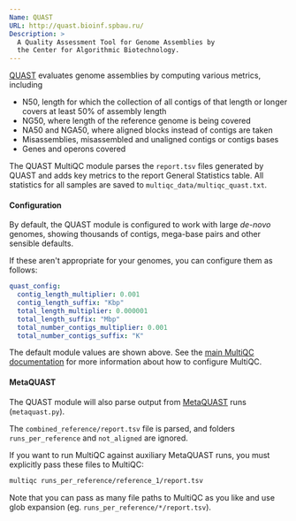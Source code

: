 ```yaml
---
Name: QUAST
URL: http://quast.bioinf.spbau.ru/
Description: >
  A Quality Assessment Tool for Genome Assemblies by
  the Center for Algorithmic Biotechnology.
---
```


[QUAST](http://quast.bioinf.spbau.ru/) evaluates genome assemblies by
computing various metrics, including

- N50, length for which the collection of all contigs of that length or
  longer covers at least 50% of assembly length
- NG50, where length of the reference genome is being covered
- NA50 and NGA50, where aligned blocks instead of contigs are taken
- Misassemblies, misassembled and unaligned contigs or contigs bases
- Genes and operons covered

The QUAST MultiQC module parses the `report.tsv` files generated by
QUAST and adds key metrics to the report General Statistics table.
All statistics for all samples are saved to `multiqc_data/multiqc_quast.txt`.

#### Configuration

By default, the QUAST module is configured to work with large _de-novo_ genomes,
showing thousands of contigs, mega-base pairs and other sensible defaults.

If these aren't appropriate for your genomes, you can configure them as follows:

```yaml
quast_config:
  contig_length_multiplier: 0.001
  contig_length_suffix: "Kbp"
  total_length_multiplier: 0.000001
  total_length_suffix: "Mbp"
  total_number_contigs_multiplier: 0.001
  total_number_contigs_suffix: "K"
```

The default module values are shown above. See the
[main MultiQC documentation](http://multiqc.info/docs/#configuring-multiqc)
for more information about how to configure MultiQC.

#### MetaQUAST

The QUAST module will also parse output from
[MetaQUAST](http://quast.sourceforge.net/metaquast) runs (`metaquast.py`).

The `combined_reference/report.tsv` file is parsed, and folders
`runs_per_reference` and `not_aligned` are ignored.

If you want to run MultiQC against auxiliary MetaQUAST runs, you must
explicitly pass these files to MultiQC:

```bash
multiqc runs_per_reference/reference_1/report.tsv
```

Note that you can pass as many file paths to MultiQC as you like
and use glob expansion (eg. `runs_per_reference/*/report.tsv`).
